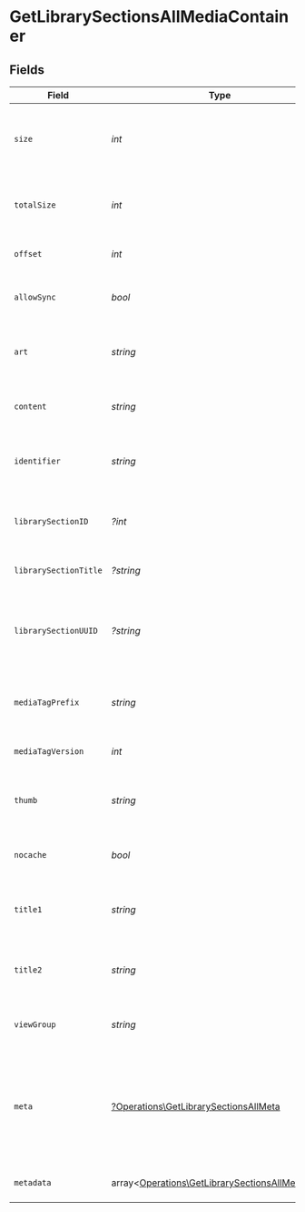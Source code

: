 # GetLibrarySectionsAllMediaContainer


## Fields

| Field                                                                                                       | Type                                                                                                        | Required                                                                                                    | Description                                                                                                 | Example                                                                                                     |
| ----------------------------------------------------------------------------------------------------------- | ----------------------------------------------------------------------------------------------------------- | ----------------------------------------------------------------------------------------------------------- | ----------------------------------------------------------------------------------------------------------- | ----------------------------------------------------------------------------------------------------------- |
| `size`                                                                                                      | *int*                                                                                                       | :heavy_check_mark:                                                                                          | Number of media items returned in this response.                                                            | 50                                                                                                          |
| `totalSize`                                                                                                 | *int*                                                                                                       | :heavy_check_mark:                                                                                          | Total number of media items in the library.                                                                 | 50                                                                                                          |
| `offset`                                                                                                    | *int*                                                                                                       | :heavy_check_mark:                                                                                          | Offset value for pagination.                                                                                | 0                                                                                                           |
| `allowSync`                                                                                                 | *bool*                                                                                                      | :heavy_check_mark:                                                                                          | Indicates whether syncing is allowed.                                                                       | false                                                                                                       |
| `art`                                                                                                       | *string*                                                                                                    | :heavy_check_mark:                                                                                          | URL for the background artwork of the media container.                                                      | /:/resources/show-fanart.jpg                                                                                |
| `content`                                                                                                   | *string*                                                                                                    | :heavy_check_mark:                                                                                          | The content type or mode.                                                                                   | secondary                                                                                                   |
| `identifier`                                                                                                | *string*                                                                                                    | :heavy_check_mark:                                                                                          | An plugin identifier for the media container.                                                               | com.plexapp.plugins.library                                                                                 |
| `librarySectionID`                                                                                          | *?int*                                                                                                      | :heavy_minus_sign:                                                                                          | The unique identifier for the library section.                                                              | 2                                                                                                           |
| `librarySectionTitle`                                                                                       | *?string*                                                                                                   | :heavy_minus_sign:                                                                                          | The title of the library section.                                                                           | TV Series                                                                                                   |
| `librarySectionUUID`                                                                                        | *?string*                                                                                                   | :heavy_minus_sign:                                                                                          | The universally unique identifier for the library section.                                                  | e69655a2-ef48-4aba-bb19-0cc34d1e7d36                                                                        |
| `mediaTagPrefix`                                                                                            | *string*                                                                                                    | :heavy_check_mark:                                                                                          | The prefix used for media tag resource paths.                                                               | /system/bundle/media/flags/                                                                                 |
| `mediaTagVersion`                                                                                           | *int*                                                                                                       | :heavy_check_mark:                                                                                          | The version number for media tags.                                                                          | 1734362201                                                                                                  |
| `thumb`                                                                                                     | *string*                                                                                                    | :heavy_check_mark:                                                                                          | URL for the thumbnail image of the media container.                                                         | /:/resources/show.png                                                                                       |
| `nocache`                                                                                                   | *bool*                                                                                                      | :heavy_check_mark:                                                                                          | Specifies whether caching is disabled.                                                                      | true                                                                                                        |
| `title1`                                                                                                    | *string*                                                                                                    | :heavy_check_mark:                                                                                          | The primary title of the media container.                                                                   | TV Series                                                                                                   |
| `title2`                                                                                                    | *string*                                                                                                    | :heavy_check_mark:                                                                                          | The secondary title of the media container.                                                                 | By Starring Actor                                                                                           |
| `viewGroup`                                                                                                 | *string*                                                                                                    | :heavy_check_mark:                                                                                          | Identifier for the view group layout.                                                                       | secondary                                                                                                   |
| `meta`                                                                                                      | [?Operations\GetLibrarySectionsAllMeta](../../Models/Operations/GetLibrarySectionsAllMeta.md)               | :heavy_minus_sign:                                                                                          | The Meta object is only included in the response if the `includeMeta` parameter is set to `1`.<br/>         |                                                                                                             |
| `metadata`                                                                                                  | array<[Operations\GetLibrarySectionsAllMetadata](../../Models/Operations/GetLibrarySectionsAllMetadata.md)> | :heavy_minus_sign:                                                                                          | An array of metadata items.                                                                                 |                                                                                                             |